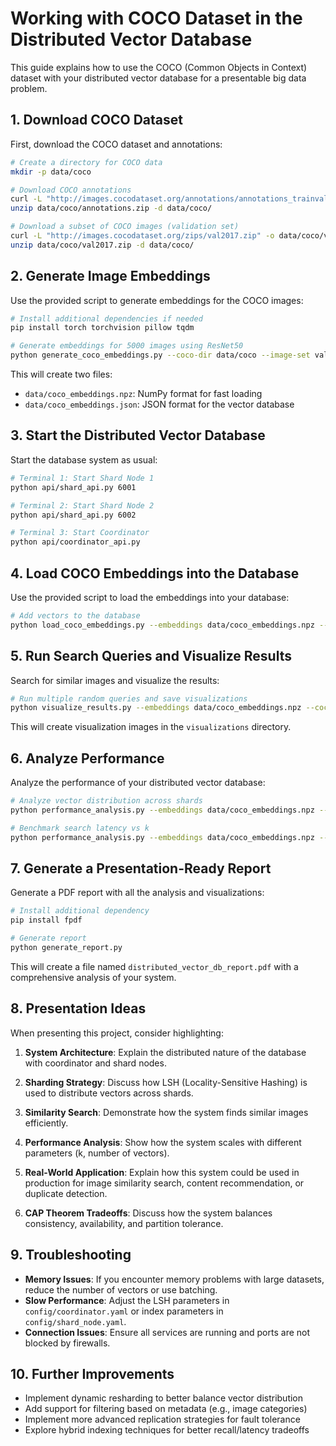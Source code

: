 # Working with COCO Dataset in the Distributed Vector Database

This guide explains how to use the COCO (Common Objects in Context) dataset with your distributed vector database for a presentable big data problem.

## 1. Download COCO Dataset

First, download the COCO dataset and annotations:

```bash
# Create a directory for COCO data
mkdir -p data/coco

# Download COCO annotations
curl -L "http://images.cocodataset.org/annotations/annotations_trainval2017.zip" -o data/coco/annotations.zip
unzip data/coco/annotations.zip -d data/coco/

# Download a subset of COCO images (validation set)
curl -L "http://images.cocodataset.org/zips/val2017.zip" -o data/coco/val2017.zip
unzip data/coco/val2017.zip -d data/coco/
```

## 2. Generate Image Embeddings

Use the provided script to generate embeddings for the COCO images:

```bash
# Install additional dependencies if needed
pip install torch torchvision pillow tqdm

# Generate embeddings for 5000 images using ResNet50
python generate_coco_embeddings.py --coco-dir data/coco --image-set val2017 --limit 5000 --output data/coco_embeddings.npz
```

This will create two files:
- `data/coco_embeddings.npz`: NumPy format for fast loading
- `data/coco_embeddings.json`: JSON format for the vector database

## 3. Start the Distributed Vector Database

Start the database system as usual:

```bash
# Terminal 1: Start Shard Node 1
python api/shard_api.py 6001

# Terminal 2: Start Shard Node 2
python api/shard_api.py 6002

# Terminal 3: Start Coordinator
python api/coordinator_api.py
```

## 4. Load COCO Embeddings into the Database

Use the provided script to load the embeddings into your database:

```bash
# Add vectors to the database
python load_coco_embeddings.py --embeddings data/coco_embeddings.npz --add --batch-size 1000
```

## 5. Run Search Queries and Visualize Results

Search for similar images and visualize the results:

```bash
# Run multiple random queries and save visualizations
python visualize_results.py --embeddings data/coco_embeddings.npz --coco-dir data/coco --num-queries 5
```

This will create visualization images in the `visualizations` directory.

## 6. Analyze Performance

Analyze the performance of your distributed vector database:

```bash
# Analyze vector distribution across shards
python performance_analysis.py --embeddings data/coco_embeddings.npz --analyze-distribution

# Benchmark search latency vs k
python performance_analysis.py --embeddings data/coco_embeddings.npz --benchmark-k --num-queries 20
```

## 7. Generate a Presentation-Ready Report

Generate a PDF report with all the analysis and visualizations:

```bash
# Install additional dependency
pip install fpdf

# Generate report
python generate_report.py
```

This will create a file named `distributed_vector_db_report.pdf` with a comprehensive analysis of your system.

## 8. Presentation Ideas

When presenting this project, consider highlighting:

1. **System Architecture**: Explain the distributed nature of the database with coordinator and shard nodes.

2. **Sharding Strategy**: Discuss how LSH (Locality-Sensitive Hashing) is used to distribute vectors across shards.

3. **Similarity Search**: Demonstrate how the system finds similar images efficiently.

4. **Performance Analysis**: Show how the system scales with different parameters (k, number of vectors).

5. **Real-World Application**: Explain how this system could be used in production for image similarity search, content recommendation, or duplicate detection.

6. **CAP Theorem Tradeoffs**: Discuss how the system balances consistency, availability, and partition tolerance.

## 9. Troubleshooting

- **Memory Issues**: If you encounter memory problems with large datasets, reduce the number of vectors or use batching.
- **Slow Performance**: Adjust the LSH parameters in `config/coordinator.yaml` or index parameters in `config/shard_node.yaml`.
- **Connection Issues**: Ensure all services are running and ports are not blocked by firewalls.

## 10. Further Improvements

- Implement dynamic resharding to better balance vector distribution
- Add support for filtering based on metadata (e.g., image categories)
- Implement more advanced replication strategies for fault tolerance
- Explore hybrid indexing techniques for better recall/latency tradeoffs
